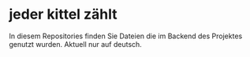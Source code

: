 # jeder kittel zählt
In diesem Repositories finden Sie Dateien die im Backend des Projektes genutzt wurden.
Aktuell nur auf deutsch.
